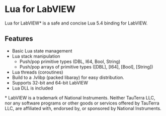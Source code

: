# Lua for LabVIEW

Lua for LabVIEW* is a safe and concise Lua 5.4 binding for LabVIEW.

## Features
* Basic Lua state management
* Lua stack manipulation
  * Push/pop primitive types (DBL, I64, Bool, String)
  * Push/pop arrays of primitive types ([DBL], [I64], [Bool], [String])
* Lua threads (coroutines)
* Build to a .lvlibp (packed libaray) for easy distribution.
* Supports 32-bit and 64-bit LabVIEW
* Lua DLL is included

\* LabVIEW is a trademark of National Instruments. Neither TauTerra LLC, nor any software programs or other goods or services offered by TauTerra LLC, are affiliated with, endorsed by, or sponsored by National Instruments.

